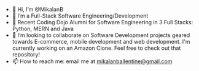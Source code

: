 - 👋 Hi, I’m @MikalanB
- 👀 I’m a Full-Stack Software Engineering/Development
- 🌱 Recent Coding Dojo Alumni for Software Engineering in 3 Full Stacks: Python, MERN and Java
- 💞️ I’m looking to collaborate on Software Development projects geared towards E-commerce, mobile development and web development. I'm currently working on an Amazon Clone. Feel free to check out that repository!
- 📫 How to reach me: email me at mikalanballentine@gmail.com

<!---
MikalanB/MikalanB is a ✨ special ✨ repository because its `README.md` (this file) appears on your GitHub profile.
You can click the Preview link to take a look at your changes.
--->
